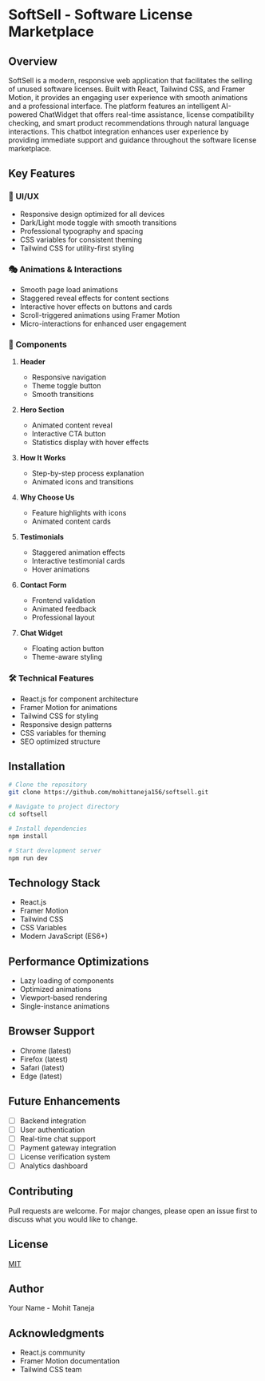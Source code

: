 # SoftSell - Software License Marketplace

## Overview
SoftSell is a modern, responsive web application that facilitates the selling of unused software licenses. Built with React, Tailwind CSS, and Framer Motion, it provides an engaging user experience with smooth animations and a professional interface. The platform features an intelligent AI-powered ChatWidget that offers real-time assistance, license compatibility checking, and smart product recommendations through natural language interactions. This chatbot integration enhances user experience by providing immediate support and guidance throughout the software license marketplace.

## Key Features

### 🎨 UI/UX
- Responsive design optimized for all devices
- Dark/Light mode toggle with smooth transitions
- Professional typography and spacing
- CSS variables for consistent theming
- Tailwind CSS for utility-first styling

### 🎭 Animations & Interactions
- Smooth page load animations
- Staggered reveal effects for content sections
- Interactive hover effects on buttons and cards
- Scroll-triggered animations using Framer Motion
- Micro-interactions for enhanced user engagement

### 📱 Components
1. **Header**
   - Responsive navigation
   - Theme toggle button
   - Smooth transitions

2. **Hero Section**
   - Animated content reveal
   - Interactive CTA button
   - Statistics display with hover effects

3. **How It Works**
   - Step-by-step process explanation
   - Animated icons and transitions

4. **Why Choose Us**
   - Feature highlights with icons
   - Animated content cards

5. **Testimonials**
   - Staggered animation effects
   - Interactive testimonial cards
   - Hover animations

6. **Contact Form**
   - Frontend validation
   - Animated feedback
   - Professional layout

7. **Chat Widget**
   - Floating action button
   - Theme-aware styling

### 🛠 Technical Features
- React.js for component architecture
- Framer Motion for animations
- Tailwind CSS for styling
- Responsive design patterns
- CSS variables for theming
- SEO optimized structure

## Installation

```bash
# Clone the repository
git clone https://github.com/mohittaneja156/softsell.git

# Navigate to project directory
cd softsell

# Install dependencies
npm install

# Start development server
npm run dev
```

## Technology Stack
- React.js
- Framer Motion
- Tailwind CSS
- CSS Variables
- Modern JavaScript (ES6+)

## Performance Optimizations
- Lazy loading of components
- Optimized animations
- Viewport-based rendering
- Single-instance animations

## Browser Support
- Chrome (latest)
- Firefox (latest)
- Safari (latest)
- Edge (latest)

## Future Enhancements
- [ ] Backend integration
- [ ] User authentication
- [ ] Real-time chat support
- [ ] Payment gateway integration
- [ ] License verification system
- [ ] Analytics dashboard

## Contributing
Pull requests are welcome. For major changes, please open an issue first to discuss what you would like to change.

## License
[MIT](LICENSE)

## Author
Your Name - Mohit Taneja

## Acknowledgments
- React.js community
- Framer Motion documentation
- Tailwind CSS team
